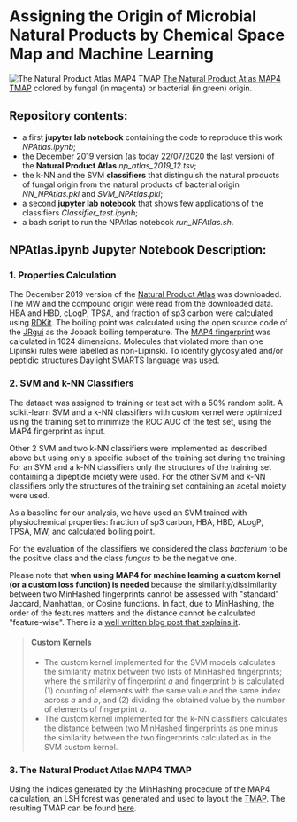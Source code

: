 # Assigning the Origin of Microbial Natural Products by Chemical Space Map and Machine Learning


![The Natural Product Atlas MAP4 TMAP](https://cloud.gdb.tools/s/9fyBXDHDGSwmbWY/preview)
[The Natural Product Atlas MAP4 TMAP](https://tm.gdb.tools/map4/npatlas_map_tmap/) colored by fungal (in magenta) or bacterial (in green) origin.

## Repository contents:
- a first **jupyter lab notebook** containing the code to reproduce this work *NPAtlas.ipynb*;
- the December 2019 version (as today 22/07/2020 the last version) of the **Natural Product Atlas** *np_atlas_2019_12.tsv*;
- the k-NN and the SVM **classifiers** that distinguish the natural products of fungal origin from the natural products of bacterial origin *NN_NPAtlas.pkl* and *SVM_NPAtlas.pkl*; 
- a second **jupyter lab notebook** that shows few applications of the classifiers *Classifier_test.ipynb*;
- a bash script to run the NPAtlas notebook *run_NPAtlas.sh*.

## NPAtlas.ipynb Jupyter Notebook Description:

### 1. Properties Calculation
The December 2019 version of the [Natural Product Atlas](https://www.npatlas.org/joomla/) was downloaded. 
The MW and the compound origin were read from the downloaded data. 
HBA and HBD, cLogP, TPSA, and fraction of sp3 carbon were calculated using [RDKit](https://www.rdkit.org/). The boiling point was calculated using the open source code of the [JRgui](https://github.com/curieshicy/JRgui) as the Joback boiling temperature. 
The [MAP4 fingerprint](https://github.com/reymond-group/map4) was calculated in 1024 dimensions. 
Molecules that violated more than one Lipinski rules were labelled as non-Lipinski. 
To identify glycosylated and/or peptidic structures Daylight SMARTS language was used. 

### 2. SVM and k-NN Classifiers
The dataset was assigned to training or test set with a 50% random split. A scikit-learn SVM and a k-NN classifiers with custom kernel were optimized using the training set to minimize the ROC AUC of the test set, using the MAP4 fingerprint as input. 

Other 2 SVM and two k-NN classifiers were implemented as described above but using only a specific subset of the training set during the training. For an SVM and a k-NN classifiers only the structures of the training set containing a dipeptide moiety were used. For the other SVM and k-NN classifiers only the structures of the training set containing an acetal moiety were used.

As a baseline for our analysis, we have used an SVM trained with physiochemical properties: fraction of sp3 carbon, HBA, HBD, ALogP, TPSA, MW, and calculated boiling point. 

For the evaluation of the classifiers we considered the class *bacterium* to be the positive class and the class *fungus* to be the negative one.

Please note that **when using MAP4 for machine learning a custom kernel (or a custom loss function) is needed** because the similarity/dissimilarity between two MinHashed fingerprints cannot be assessed with "standard" Jaccard, Manhattan, or Cosine functions. In fact, due to MinHashing, the order of the features matters and the distance cannot be calculated "feature-wise". There is a [well written blog post that explains it](https://aksakalli.github.io/2016/03/01/jaccard-similarity-with-minhash.html). 

> #### Custom Kernels 
>- The custom kernel implemented for the SVM models calculates the similarity matrix between two lists of MinHashed fingerprints; where the similarity of fingerprint *a* and fingerprint *b* is calculated (1) counting of elements with the same value and the same index across *a* and *b*, and (2) dividing the obtained value by the number of elements of fingerprint *a*. 
>- The custom kernel implemented for the k-NN classifiers calculates the distance between two MinHashed fingerprints as one minus the similarity between the two fingerprints calculated as in the SVM custom kernel. 
 
### 3. The Natural Product Atlas MAP4 TMAP

Using the indices generated by the MinHashing procedure of the MAP4 calculation, an LSH forest was generated and used to layout the [TMAP](https://github.com/reymond-group/tmap).
The resulting TMAP can be found [here](https://tm.gdb.tools/map4/npatlas_map_tmap/).


